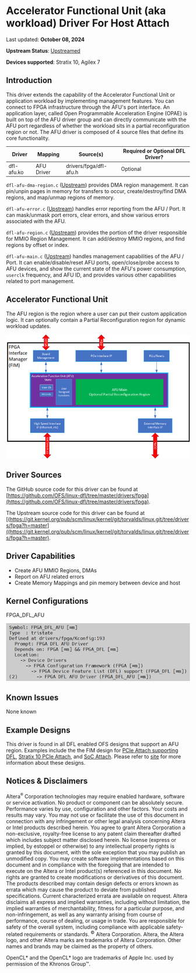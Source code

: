# **Accelerator Functional Unit (aka workload) Driver For Host Attach**

Last updated: **October 08, 2024** 

**Upstream Status**: [Upstreamed](https://git.kernel.org/pub/scm/linux/kernel/git/torvalds/linux.git/tree/drivers/fpga?h=master)

**Devices supported**: Stratix 10, Agilex 7

## **Introduction**

This driver extends the capability of the Accelerator Functional Unit or application workload by implementing management features. You can connect to FPGA infrastructure through the AFU's port interface. An application layer, called Open Programmable Acceleration Engine (OPAE) is built on top of the AFU driver group and can directly communicate with the AFU port regardless of whether the workload sits in a partial reconfiguration region or not. The AFU driver is composed of 4 source files that define its core functionality.

|Driver|Mapping|Source(s)|Required or Optional DFL Driver?|
|---|---|---|---|
|dfl-afu.ko|AFU Driver|drivers/fpga/dfl-afu.h|Optional|

`dfl-afu-dma-region.c` ([Upstream](https://git.kernel.org/pub/scm/linux/kernel/git/torvalds/linux.git/tree/drivers/fpga/dfl-afu-dma-region.c?h=master)) provides DMA region management. It can pin/unpin pages in memory for transfers to occur, create/destroy/find DMA regions, and map/unmap regions of memory.

`dfl-afu-error.c` ([Upstream](https://git.kernel.org/pub/scm/linux/kernel/git/torvalds/linux.git/tree/drivers/fpga/dfl-afu-error.c?h=master)) handles error reporting from the AFU / Port. It can mask/unmask port errors, clear errors, and show various errors associated with the AFU.

`dfl-afu-region.c` ([Upstream](https://git.kernel.org/pub/scm/linux/kernel/git/torvalds/linux.git/tree/drivers/fpga/dfl-afu-region.c?h=master)) provides the portion of the driver responsible for MMIO Region Management. It can add/destroy MMIO regions, and find regions by offset or index.

`dfl-afu-main.c` ([Upstream](https://git.kernel.org/pub/scm/linux/kernel/git/torvalds/linux.git/tree/drivers/fpga/dfl-afu-main.c?h=master)) handles management capabilities of the AFU / Port. It can enable/disable/reset AFU ports, open/close/probe access to AFU devices, and show the current state of the AFU's power consumption, `userclk` frequency, and AFU ID, and provides various other capabilities related to port management.

## **Accelerator Functional Unit**

The AFU region is the region where a user can put their custom application logic.  It can optionally contain a Partial Reconfiguration region for dynamic workload updates.

![](images/FIM_top_intro.png)

## **Driver Sources**

The GitHub source code for this driver can be found at [https://github.com/OFS/linux-dfl/tree/master/drivers/fpga](https://github.com/OFS/linux-dfl/tree/master/drivers/fpga).

The Upstream source code for this driver can be found at [(https://git.kernel.org/pub/scm/linux/kernel/git/torvalds/linux.git/tree/drivers/fpga?h=master]((https://git.kernel.org/pub/scm/linux/kernel/git/torvalds/linux.git/tree/drivers/fpga?h=master).

## **Driver Capabilities**

* Create AFU MMIO Regions, DMAs
* Report on AFU related errors
* Create Memory Mappings and pin memory between device and host

## **Kernel Configurations**

FPGA_DFL_AFU

![](./images/dfl_afu_menuconfig.PNG)

## **Known Issues**

None known

## **Example Designs**

This driver is found in all DFL enabled OFS designs that support an AFU region. Examples include the the FIM design for [PCIe Attach supporting DFL](https://github.com/OFS/ofs-agx7-pcie-attach), [Stratix 10 PCIe Attach](https://github.com/OFS/ofs-d5005.git), and [SoC Attach](https://github.com/OFS/ofs-f2000x-pl). Please refer to [site](https://ofs.github.io/) for more information about these designs.

## Notices & Disclaimers

Altera<sup>&reg;</sup> Corporation technologies may require enabled hardware, software or service activation.
No product or component can be absolutely secure. 
Performance varies by use, configuration and other factors.
Your costs and results may vary. 
You may not use or facilitate the use of this document in connection with any infringement or other legal analysis concerning Altera or Intel products described herein. You agree to grant Altera Corporation a non-exclusive, royalty-free license to any patent claim thereafter drafted which includes subject matter disclosed herein.
No license (express or implied, by estoppel or otherwise) to any intellectual property rights is granted by this document, with the sole exception that you may publish an unmodified copy. You may create software implementations based on this document and in compliance with the foregoing that are intended to execute on the Altera or Intel product(s) referenced in this document. No rights are granted to create modifications or derivatives of this document.
The products described may contain design defects or errors known as errata which may cause the product to deviate from published specifications.  Current characterized errata are available on request.
Altera disclaims all express and implied warranties, including without limitation, the implied warranties of merchantability, fitness for a particular purpose, and non-infringement, as well as any warranty arising from course of performance, course of dealing, or usage in trade.
You are responsible for safety of the overall system, including compliance with applicable safety-related requirements or standards. 
<sup>&copy;</sup> Altera Corporation.  Altera, the Altera logo, and other Altera marks are trademarks of Altera Corporation.  Other names and brands may be claimed as the property of others. 

OpenCL* and the OpenCL* logo are trademarks of Apple Inc. used by permission of the Khronos Group™. 